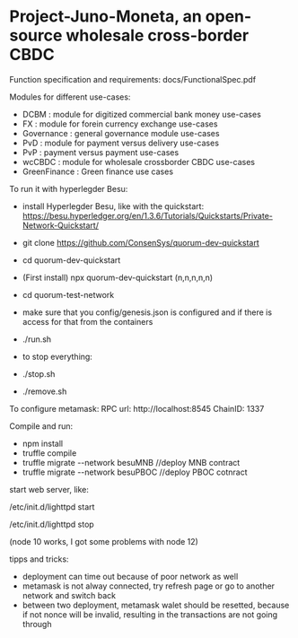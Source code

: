 # Project-Juno-Moneta, an open-source wholesale cross-border CBDC

Function specification and requirements: 
docs/FunctionalSpec.pdf

Modules for different use-cases: 
- DCBM : module for digitized commercial bank money use-cases
- FX : module for forein currency exchange use-cases 
- Governance : general governance module use-cases
- PvD : module for payment versus delivery use-cases
- PvP : payment versus payment use-cases
- wcCBDC : module for wholesale crossborder CBDC use-cases
- GreenFinance : Green finance use cases

To run it with hyperlegder Besu:
- install Hyperlegder Besu, like with the quickstart: https://besu.hyperledger.org/en/1.3.6/Tutorials/Quickstarts/Private-Network-Quickstart/
- git clone https://github.com/ConsenSys/quorum-dev-quickstart
- cd quorum-dev-quickstart
- (First install) npx quorum-dev-quickstart (n,n,n,n,n)
- cd quorum-test-network
- make sure that you config/genesis.json is configured and if there is access for that from the containers
- ./run.sh

- to stop everything: 
- ./stop.sh
- ./remove.sh

To configure metamask:
RPC url: http://localhost:8545
ChainID: 1337

Compile and run:
- npm install
- truffle compile
- truffle migrate --network besuMNB //deploy MNB contract
- truffle migrate --network besuPBOC //deploy PBOC cotnract

start web server, like:

/etc/init.d/lighttpd start

/etc/init.d/lighttpd stop


(node 10 works, I got some problems with node 12)


tipps and tricks: 
- deployment can time out because of poor network as well
- metamask is not alway connected, try refresh page or go to another network and switch back
- between two deployment, metamask walet should be resetted, because if not nonce will be invalid, resulting in the transactions are not going through

